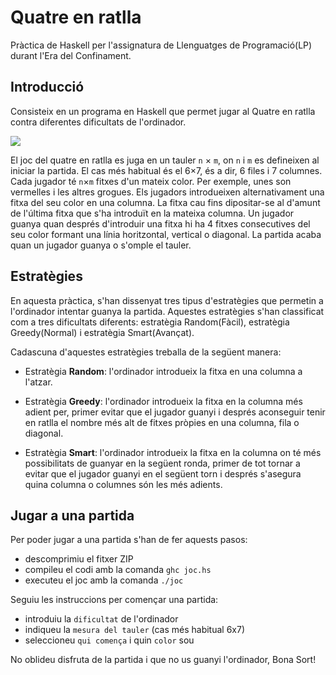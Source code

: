 # Quatre en ratlla

Pràctica de Haskell per l'assignatura de Llenguatges de Programació(LP) durant l'Era del Confinament.


## Introducció

Consisteix en un programa en Haskell que permet jugar al Quatre en ratlla contra diferentes dificultats de l'ordinador.

![](4ratlla.png)

El joc del quatre en ratlla es juga en un tauler `n` × `m`, on `n` i `m` es
defineixen al iniciar la partida. El cas més habitual és el 6×7, és a dir, 6
files i 7 columnes. Cada jugador té `n`×`m` fitxes d'un mateix color. Per
exemple, unes son vermelles i les altres grogues. Els jugadors introdueixen
alternativament una fitxa del seu color en una columna. La fitxa cau fins
dipositar-se al d'amunt de l'última fitxa que s'ha introduït en la mateixa
columna. Un jugador guanya quan després d'introduir una fitxa hi ha 4 fitxes
consecutives del seu color formant una línia horitzontal, vertical o diagonal.
La partida acaba quan un jugador guanya o s'omple el tauler.


## Estratègies

En aquesta pràctica, s'han dissenyat tres tipus d'estratègies que permetin a l'ordinador intentar guanya la partida. Aquestes estratègies s'han classificat com a tres dificultats diferents: estratègia Random(Fàcil), estratègia Greedy(Normal) i estratègia Smart(Avançat).

Cadascuna d'aquestes estratègies treballa de la següent manera:

- Estratègia **Random**: l'ordinador introdueix la fitxa en una columna a l'atzar.

- Estratègia **Greedy**: l'ordinador introdueix la fitxa en la columna més adient per, primer evitar que el jugador guanyi i després aconseguir tenir en ratlla el nombre més alt de fitxes pròpies en una columna, fila o diagonal.

- Estratègia **Smart**: l'ordinador introdueix la fitxa en la columna on té més possibilitats de guanyar en la següent ronda, primer de tot tornar a evitar que el jugador guanyi en el següent torn i després s'asegura quina columna o columnes són les més adients.


## Jugar a una partida

Per poder jugar a una partida s'han de fer aquests pasos:

- descomprimiu el fitxer ZIP
- compileu el codi amb la comanda `ghc joc.hs`
- executeu el joc amb la comanda `./joc`

Seguiu les instruccions per començar una partida:

- introduiu la `dificultat` de l'ordinador
- indiqueu la `mesura del tauler` (cas més habitual 6x7)
- seleccioneu `qui comença` i quin `color` sou

No oblideu disfruta de la partida i que no us guanyi l'ordinador, 
Bona Sort!
